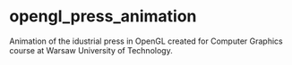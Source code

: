 # opengl_press_animation
Animation of the idustrial press in OpenGL created for Computer Graphics course at Warsaw University of Technology.
